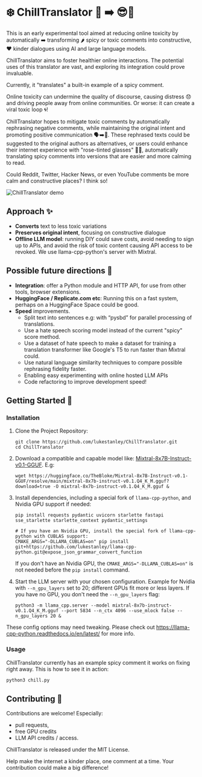 # ❄️ ChillTranslator 🤬 ➡️ 😎💬


This is an early experimental tool aimed at reducing online toxicity by automatically ➡️ transforming 🌶️ spicy or toxic comments into constructive, ❤️ kinder dialogues using AI and large language models.


ChillTranslator aims to foster healthier online interactions. The potential uses of this translator are vast, and exploring its integration could prove invaluable.

Currently, it "translates" a built-in example of a spicy comment.

Online toxicity can undermine the quality of discourse, causing distress 😞 and driving people away from online communities. Or worse: it can create a viral toxic loop 🌀!

ChillTranslator hopes to mitigate toxic comments by automatically rephrasing negative comments, while maintaining the original intent and promoting positive communication 🗣️➡️💬. These rephrased texts could be suggested to the original authors as alternatives, or users could enhance their internet experience with "rose-tinted glasses" 🌹😎, automatically translating spicy comments into versions that are easier and more calming to read.

Could Reddit, Twitter, Hacker News, or even YouTube comments be more calm and constructive places? I think so!

![ChillTranslator demo](demo.gif)

## Approach ✨

- **Converts** text to less toxic variations
- **Preserves original intent**, focusing on constructive dialogue
- **Offline LLM model**: running DIY could save costs, avoid needing to sign up to APIs, and avoid the risk of toxic content causing API access to be revoked. We use llama-cpp-python's server with Mixtral.


## Possible future directions 🌟
- **Integration**: offer a Python module and HTTP API, for use from other tools, browser extensions.
- **HuggingFace / Replicate.com etc**: Running this on a fast system, perhaps on a HuggingFace Space could be good.
- **Speed** improvements.
   - Split text into sentences e.g: with “pysbd” for parallel processing of translations.
   - Use a hate speech scoring model instead of the current "spicy" score method.
   - Use a dataset of hate speech to make a dataset for training a translation transformer like Google's T5 to run faster than Mixtral could.
   - Use natural language similarity techniques to compare possible rephrasing fidelity faster.
   - Enabling easy experimenting with online hosted LLM APIs
   - Code refactoring to improve development speed!

## Getting Started 🚀

### Installation

1. Clone the Project Repository:
   ```
   git clone https://github.com/lukestanley/ChillTranslator.git
   cd ChillTranslator
   ```
2. Download a compatible and capable model like: [Mixtral-8x7B-Instruct-v0.1-GGUF](https://huggingface.co/TheBloke/Mixtral-8x7B-Instruct-v0.1-GGUF/resolve/main/mixtral-8x7b-instruct-v0.1.Q4_K_M.gguf?download=true). E.g:
   ```
   wget https://huggingface.co/TheBloke/Mixtral-8x7B-Instruct-v0.1-GGUF/resolve/main/mixtral-8x7b-instruct-v0.1.Q4_K_M.gguf?download=true -O mixtral-8x7b-instruct-v0.1.Q4_K_M.gguf &
   ```
3. Install dependencies, including a special fork of `llama-cpp-python`, and Nvidia GPU support if needed:
   ```
   pip install requests pydantic uvicorn starlette fastapi sse_starlette starlette_context pydantic_settings

   # If you have an Nvidia GPU, install the special fork of llama-cpp-python with CUBLAS support:
   CMAKE_ARGS="-DLLAMA_CUBLAS=on" pip install git+https://github.com/lukestanley/llama-cpp-python.git@expose_json_grammar_convert_function
   ```
   If you don't have an Nvidia GPU, the `CMAKE_ARGS="-DLLAMA_CUBLAS=on"` is not needed before the `pip install` command.
   
4. Start the LLM server with your chosen configuration. Example for Nvidia with `--n_gpu_layers` set to 20; different GPUs fit more or less layers. If you have no GPU, you don't need the `--n_gpu_layers` flag:
   ```
   python3 -m llama_cpp.server --model mixtral-8x7b-instruct-v0.1.Q4_K_M.gguf --port 5834 --n_ctx 4096 --use_mlock false --n_gpu_layers 20 &
   ```
These config options may need tweaking. Please check out https://llama-cpp-python.readthedocs.io/en/latest/ for more info.


### Usage

ChillTranslator currently has an example spicy comment it works on fixing right away. This is how to see it in action:
```python
python3 chill.py
```

## Contributing 🤝

Contributions are welcome!
Especially:
- pull requests,
- free GPU credits
- LLM API credits / access.

ChillTranslator is released under the MIT License.

Help make the internet a kinder place, one comment at a time.
Your contribution could make a big difference!